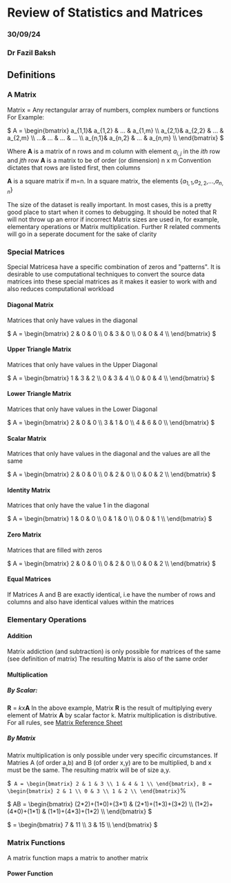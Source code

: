 # Review of Statistics and Matrices
### 30/09/24
### Dr Fazil Baksh

## Definitions
### A Matrix
Matrix = Any rectangular array of numbers, complex numbers or functions
For Example:

$` A = \begin{bmatrix}
 a_{1,1}& a_{1,2} & ... & a_{1,m} \\
 a_{2,1}& a_{2,2} & ... & a_{2,m} \\
 ...& ... & ... & ... \\
 a_{n,1}& a_{n,2} & ... & a_{n,m} \\
\end{bmatrix}
`$

Where **A** is a matrix of n rows and m column with element $` a_{i,j} `$ in the *ith* row and *jth* row
**A** is a matrix to be of order (or dimension) n x m
Convention dictates that rows are listed first, then columns

**A** is a square matrix if m=n. In a square matrix, the elements {$` a_{1,1} `$,$` a_{2,2} `$,...,$` a_{n,n} `$}

The size of the dataset is really important. In most cases, this is a pretty good place to start when it comes to debugging. It should be noted that R will not throw up an error if incorrect Matrix sizes are used in, for example, elementary operations or Matrix multiplication. Further R related comments will go in a seperate document for the sake of clarity

### Special Matrices
Special Matricesa have a specific combination of zeros and "patterns". It is desirable to use computational techniques to convert the source data matrices into these special matrices as it makes it easier to work with and also reduces computational workload

#### Diagonal Matrix
Matrices that only have values in the diagonal

$` A = \begin{bmatrix}
 2 & 0 & 0 \\
 0 & 3 & 0 \\
 0 & 0 & 4 \\
\end{bmatrix}
`$

#### Upper Triangle Matrix
Matrices that only have values in the Upper Diagonal

$` A = \begin{bmatrix}
 1 & 3 & 2 \\
 0 & 3 & 4 \\
 0 & 0 & 4 \\
\end{bmatrix}
`$

#### Lower Triangle Matrix
Matrices that only have values in the Lower Diagonal

$` A = \begin{bmatrix}
 2 & 0 & 0 \\
 3 & 1 & 0 \\
 4 & 6 & 0 \\
\end{bmatrix}
`$

#### Scalar Matrix
Matrices that only have values in the diagonal and the values are all the same

$` A = \begin{bmatrix}
 2 & 0 & 0 \\
 0 & 2 & 0 \\
 0 & 0 & 2 \\
\end{bmatrix}
`$

#### Identity Matrix
Matrices that only have the value 1 in the diagonal

$` A = \begin{bmatrix}
 1 & 0 & 0 \\
 0 & 1 & 0 \\
 0 & 0 & 1 \\
\end{bmatrix}
`$

#### Zero Matrix
Matrices that are filled with zeros

$` A = \begin{bmatrix}
 2 & 0 & 0 \\
 0 & 2 & 0 \\
 0 & 0 & 2 \\
\end{bmatrix}
`$

#### Equal Matrices
If Matrices A and B are exactly identical, i.e have the number of rows and columns and also have identical values within the matrices

### Elementary Operations

#### Addition
Matrix addiction (and subtraction) is only possible for matrices of the same (see definition of matrix)
The resulting Matrix is also of the same order

#### Multiplication
##### By Scalar:
**R** = *k*x**A**
In the above example, Matrix **R** is the result of multiplying every element of Matrix **A** by scalar factor k.
Matrix multiplication is distributive. For all rules, see [Matrix Reference Sheet]()

##### By Matrix
Matrix multiplication is only possible under very specific circumstances. If Matries A (of order a,b) and B (of order x,y) are to be multiplied, b and x must be the same. The resulting matrix will be of size a,y.

$`  A = \begin{bmatrix}
 2 & 1 & 3 \\
 1 & 4 & 1 \\
\end{bmatrix}, B = \begin{bmatrix}
2 & 1 \\
0 & 3 \\
1 & 2 \\
\end{bmatrix} `%

$` AB = \begin{bmatrix}
(2*2)+(1*0)+(3*1) & (2*1)+(1*3)+(3*2) \\
(1*2)+(4*0)+(1*1) & (1*1)+(4*3)+(1*2) \\
\end{bmatrix} `$

$` = \begin{bmatrix}
7 & 11 \\
3 & 15 \\
\end{bmatrix} `$

### Matrix Functions
A matrix function maps a matrix to another matrix
#### Power Function
